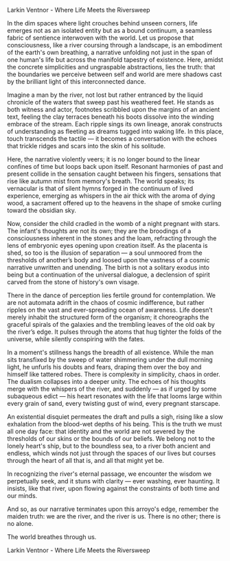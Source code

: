 Larkin Ventnor - Where Life Meets the Riversweep

In the dim spaces where light crouches behind unseen corners, life emerges not as an isolated entity but as a bound continuum, a seamless fabric of sentience interwoven with the world. Let us propose that consciousness, like a river coursing through a landscape, is an embodiment of the earth's own breathing, a narrative unfolding not just in the span of one human's life but across the manifold tapestry of existence. Here, amidst the concrete simplicities and ungraspable abstractions, lies the truth: that the boundaries we perceive between self and world are mere shadows cast by the brilliant light of this interconnected dance.

Imagine a man by the river, not lost but rather entranced by the liquid chronicle of the waters that sweep past his weathered feet. He stands as both witness and actor, footnotes scribbled upon the margins of an ancient text, feeling the clay terraces beneath his boots dissolve into the winding embrace of the stream. Each ripple sings its own lineage, anorak constructs of understanding as fleeting as dreams tugged into waking life. In this place, touch transcends the tactile — it becomes a conversation with the echoes that trickle ridges and scars into the skin of his solitude.

Here, the narrative violently veers; it is no longer bound to the linear confines of time but loops back upon itself. Resonant harmonies of past and present collide in the sensation caught between his fingers, sensations that rise like autumn mist from memory's breath. The world speaks; its vernacular is that of silent hymns forged in the continuum of lived experience, emerging as whispers in the air thick with the aroma of dying wood, a sacrament offered up to the heavens in the shape of smoke curling toward the obsidian sky.

Now, consider the child cradled in the womb of a night pregnant with stars. The infant's thoughts are not its own; they are the broodings of a consciousness inherent in the stones and the loam, refracting through the lens of embryonic eyes opening upon creation itself. As the placenta is shed, so too is the illusion of separation — a soul unmoored from the thresholds of another’s body and loosed upon the vastness of a cosmic narrative unwritten and unending. The birth is not a solitary exodus into being but a continuation of the universal dialogue, a declension of spirit carved from the stone of history's own visage.

There in the dance of perception lies fertile ground for contemplation. We are not automata adrift in the chaos of cosmic indifference, but rather ripples on the vast and ever-spreading ocean of awareness. Life doesn’t merely inhabit the structured form of the organism; it choreographs the graceful spirals of the galaxies and the trembling leaves of the old oak by the river’s edge. It pulses through the atoms that hug tighter the folds of the universe, while silently conspiring with the fates.

In a moment's stillness hangs the breadth of all existence. While the man sits transfixed by the sweep of water shimmering under the dull morning light, he unfurls his doubts and fears, draping them over the boy and himself like tattered robes. There is complexity in simplicity, chaos in order. The dualism collapses into a deeper unity. The echoes of his thoughts merge with the whispers of the river, and suddenly — as if urged by some subaqueous edict — his heart resonates with the life that looms large within every grain of sand, every twisting gust of wind, every pregnant starscape.

An existential disquiet permeates the draft and pulls a sigh, rising like a slow exhalation from the blood-wet depths of his being. This is the truth we must all one day face: that identity and the world are not severed by the thresholds of our skins or the bounds of our beliefs. We belong not to the lonely heart's ship, but to the boundless sea, to a river both ancient and endless, which winds not just through the spaces of our lives but courses through the heart of all that is, and all that might yet be.

In recognizing the river's eternal passage, we encounter the wisdom we perpetually seek, and it stuns with clarity — ever washing, ever haunting. It insists, like that river, upon flowing against the constraints of both time and our minds.

And so, as our narrative terminates upon this arroyo's edge, remember the maiden truth: we are the river, and the river is us. There is no other; there is no alone.

The world breathes through us.

Larkin Ventnor - Where Life Meets the Riversweep